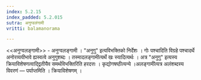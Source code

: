 ```yaml
---
index: 5.2.15
index_padded: 5.2.015
sutra: अनुग्वलंगामी
vritti: balamanorama

---
```

<<अनुग्वलङ्गामी>> - अनुग्वलङ्गामी । "अनुगु" इत्यविभक्तिको निर्देशः । गोः पश्चादिति विग्रहे पश्चादर्थे अनोरव्ययीभावे ह्यस्वत्वे अनुगुशब्दः । तस्मादलङ्गामीत्यर्थे खः स्यादित्यर्थः । अत्र "अनुगु" इत्यस्य क्रियाविशेषणत्वाद्द्वितीयैव समर्थविभक्तिरिति हरदत्तः । कृद्योगषष्ठीत्यन्ये ।अलङ्गामी॑त्यत्र अलंशब्दस्य विवरणं — पर्याप्तमिति । क्रियाविशेषणम् । 